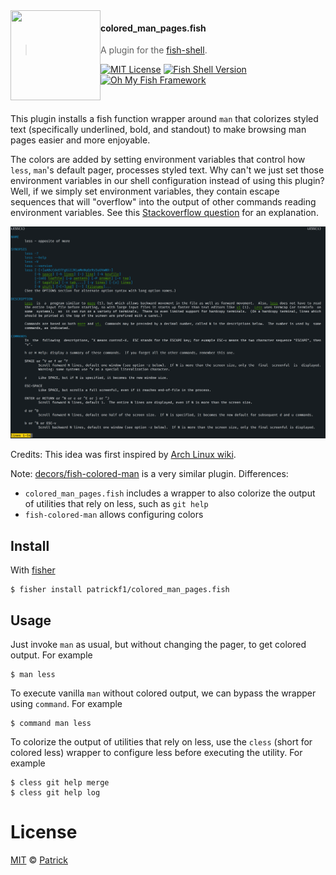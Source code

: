 <img src="https://cdn.rawgit.com/oh-my-fish/oh-my-fish/e4f1c2e0219a17e2c748b824004c8d0b38055c16/docs/logo.svg" align="left" width="144px" height="144px"/>

#### colored_man_pages.fish

> A plugin for the [fish-shell](https://fishshell.com).

[![MIT License](https://img.shields.io/badge/license-MIT-007EC7.svg?style=flat-square)](/LICENSE)
[![Fish Shell Version](https://img.shields.io/badge/fish-v3.0.2-blue.svg?style=flat-square)](https://fishshell.com)
[![Oh My Fish Framework](https://img.shields.io/badge/Oh%20My%20Fish-Framework-007EC7.svg?style=flat-square)](https://www.github.com/oh-my-fish/oh-my-fish)

<br/>

This plugin installs a fish function wrapper around `man` that colorizes styled text (specifically underlined, bold, and standout) to make browsing man pages easier and more enjoyable.

The colors are added by setting environment variables that control how `less`, `man`'s default pager, processes styled text. Why can't we just set those environment variables in our shell configuration instead of using this plugin? Well, if we simply set environment variables, they contain escape sequences that will "overflow" into the output of other commands reading environment variables. See this [Stackoverflow question](https://unix.stackexchange.com/questions/87261/getting-unexpected-colorized-output-on-several-commands) for an explanation.

<img alt="colored man page for less" src="./images/less-man-page.png">

Credits: This idea was first inspired by [Arch Linux wiki](https://wiki.archlinux.org/index.php/Color_output_in_console#Using_less).

Note: [decors/fish-colored-man](https://github.com/decors/fish-colored-man) is a very similar plugin. Differences:

- `colored_man_pages.fish` includes a wrapper to also colorize the output of utilities that rely on less, such as `git help`
- `fish-colored-man` allows configuring colors



## Install

With [fisher]

```fish
$ fisher install patrickf1/colored_man_pages.fish
```

## Usage

Just invoke `man` as usual, but without changing the pager, to get colored output. For example

```fish
$ man less
```

To execute vanilla `man` without colored output, we can bypass the wrapper using `command`. For example

```fish
$ command man less
```

To colorize the output of utilities that rely on less, use the `cless` (short for colored less) wrapper to configure less before executing the utility.
For example

```fish
$ cless git help merge
$ cless git help log
```

# License

[MIT][mit] © [Patrick](https://github.com/patrickf1)

[mit]: https://opensource.org/licenses/MIT
[omf-link]: https://www.github.com/oh-my-fish/oh-my-fish
[fisher]: https://github.com/jorgebucaran/fisher
[license-badge]: https://img.shields.io/badge/license-MIT-007EC7.svg?style=flat-square
